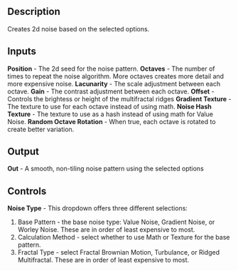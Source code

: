 ## Description
Creates 2d noise based on the selected options.

## Inputs
**Position** - The 2d seed for the noise pattern.
**Octaves** - The number of times to repeat the noise algorithm. More octaves creates more detail and more expensive noise.
**Lacunarity** - The scale adjustment between each octave.
**Gain** - The contrast adjustment between each octave.
**Offset** - Controls the brightess or height of the multifractal ridges
**Gradient Texture** - The texture to use for each octave instead of using math.
**Noise Hash Texture** - The texture to use as a hash instead of using math for Value Noise.
**Random Octave Rotation** - When true, each octave is rotated to create better variation.

## Output
**Out** - A smooth, non-tiling noise pattern using the selected options

## Controls
**Noise Type** - This dropdown offers three different selections:

1. Base Pattern - the base noise type: Value Noise, Gradient Noise, or Worley Noise. These are in order of least expensive to most.
2. Calculation Method - select whether to use Math or Texture for the base pattern.
3. Fractal Type - select Fractal Brownian Motion, Turbulance, or Ridged Multifractal. These are in order of least expensive to most.
